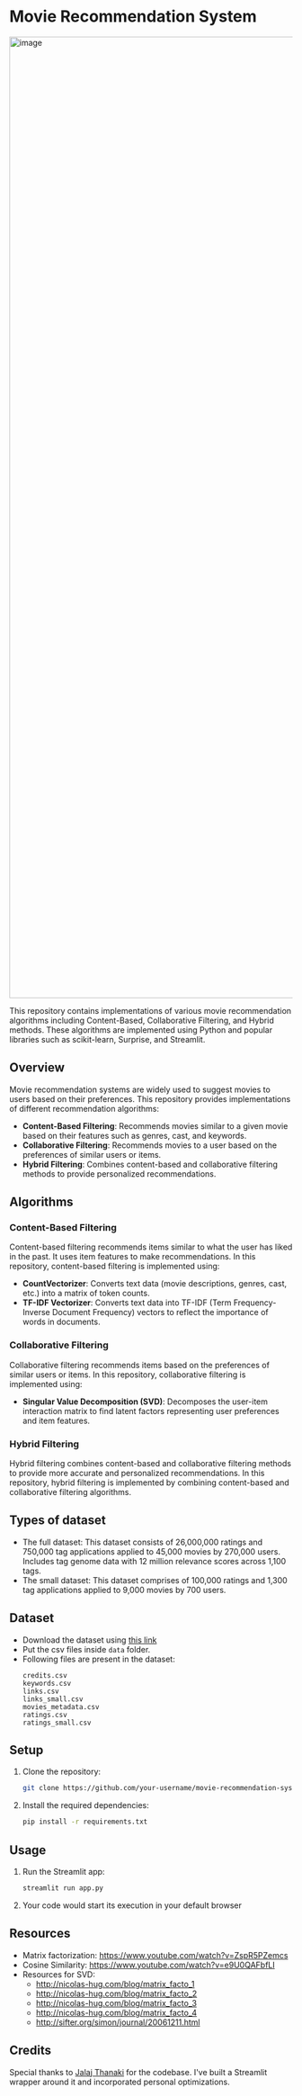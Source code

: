 # Movie Recommendation System


<img width="1710" alt="image" src="https://github.com/ishaanrathodd/Movie-recommendation-systems/assets/90642857/edfd1d57-45e1-4186-8ea5-6b995ba16c55">


This repository contains implementations of various movie recommendation algorithms including Content-Based, Collaborative Filtering, and Hybrid methods. These algorithms are implemented using Python and popular libraries such as scikit-learn, Surprise, and Streamlit.

## Overview

Movie recommendation systems are widely used to suggest movies to users based on their preferences. This repository provides implementations of different recommendation algorithms:

- **Content-Based Filtering**: Recommends movies similar to a given movie based on their features such as genres, cast, and keywords.
- **Collaborative Filtering**: Recommends movies to a user based on the preferences of similar users or items.
- **Hybrid Filtering**: Combines content-based and collaborative filtering methods to provide personalized recommendations.

## Algorithms

### Content-Based Filtering

Content-based filtering recommends items similar to what the user has liked in the past. It uses item features to make recommendations. In this repository, content-based filtering is implemented using:

- **CountVectorizer**: Converts text data (movie descriptions, genres, cast, etc.) into a matrix of token counts.
- **TF-IDF Vectorizer**: Converts text data into TF-IDF (Term Frequency-Inverse Document Frequency) vectors to reflect the importance of words in documents.

### Collaborative Filtering

Collaborative filtering recommends items based on the preferences of similar users or items. In this repository, collaborative filtering is implemented using:

- **Singular Value Decomposition (SVD)**: Decomposes the user-item interaction matrix to find latent factors representing user preferences and item features.

### Hybrid Filtering

Hybrid filtering combines content-based and collaborative filtering methods to provide more accurate and personalized recommendations. In this repository, hybrid filtering is implemented by combining content-based and collaborative filtering algorithms.

## Types of dataset

- The full dataset: This dataset consists of 26,000,000 ratings and 750,000 tag applications applied to 45,000 movies by 270,000 users. Includes tag genome data with 12 million relevance scores across 1,100 tags.
- The small dataset: This dataset comprises of 100,000 ratings and 1,300 tag applications applied to 9,000 movies by 700 users.

## Dataset
- Download the dataset using [this link](https://www.kaggle.com/datasets/rounakbanik/the-movies-dataset?resource=download)
- Put the csv files inside `data` folder.
- Following files are present in the dataset:
  ```
  credits.csv
  keywords.csv
  links.csv
  links_small.csv
  movies_metadata.csv
  ratings.csv
  ratings_small.csv
  ```

## Setup

1. Clone the repository:

   ```bash
   git clone https://github.com/your-username/movie-recommendation-system.git

2. Install the required dependencies:
   
   ```bash
   pip install -r requirements.txt

## Usage

1. Run the Streamlit app:

   ```bash
   streamlit run app.py

2. Your code would start its execution in your default browser

## Resources

- Matrix factorization: https://www.youtube.com/watch?v=ZspR5PZemcs
- Cosine Similarity: https://www.youtube.com/watch?v=e9U0QAFbfLI
- Resources for SVD:
  - http://nicolas-hug.com/blog/matrix_facto_1
  - http://nicolas-hug.com/blog/matrix_facto_2
  - http://nicolas-hug.com/blog/matrix_facto_3
  - http://nicolas-hug.com/blog/matrix_facto_4
  - http://sifter.org/simon/journal/20061211.html

## Credits

Special thanks to [Jalaj Thanaki](https://github.com/jalajthanaki) for the codebase. I've built a Streamlit wrapper around it and incorporated personal optimizations.
